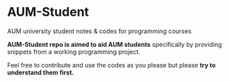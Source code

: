 # AUM-Student
AUM university student notes &amp; codes for programming courses

**AUM-Student repo is aimed to aid AUM students** specifically by providing snippets from a working programming project.

Feel free to contribute and use the codes as you please but please **try to understand them first.**
